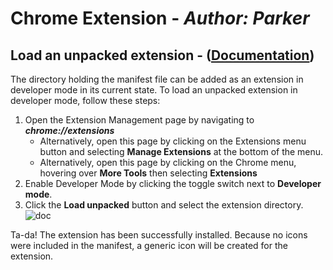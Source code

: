 # Chrome Extension - _Author: Parker_

## Load an unpacked extension - ([Documentation](https://developer.chrome.com/docs/extensions/mv3/getstarted/))

The directory holding the manifest file can be added as an extension in developer mode in its current state. To load an unpacked extension in developer mode, follow these steps:

1. Open the Extension Management page by navigating to _**chrome://extensions**_
   - Alternatively, open this page by clicking on the Extensions menu button and selecting **Manage Extensions** at the bottom of the menu.
   - Alternatively, open this page by clicking on the Chrome menu, hovering over **More Tools** then selecting **Extensions**
2. Enable Developer Mode by clicking the toggle switch next to **Developer mode**.
3. Click the **Load unpacked** button and select the extension directory.
   ![doc](/images/doc.avif)

Ta-da! The extension has been successfully installed. Because no icons were included in the manifest, a generic icon will be created for the extension.

